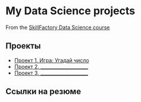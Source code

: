 # My Data Science projects

From the [SkillFactory Data Science course](https://skillfactory.ru/data-science-specialization)

## Проекты

* [Проект 1. Игра: Угадай число](https://github.com/vanpakpro/Analytics---Data-Science/tree/main/Project_1.%20Guess%20a%20Number)
* [Проект 2. ____________________]()
* [Проект 3. ____________________]()

## Ссылки на резюме